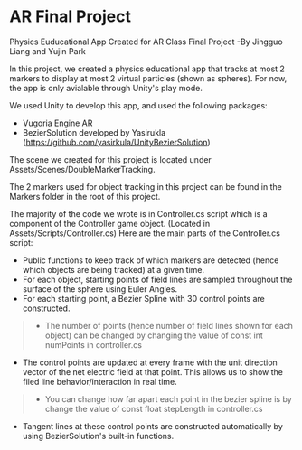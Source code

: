 # AR Final Project
Physics Euducational App Created for AR Class Final Project
-By Jingguo Liang and Yujin Park

In this project, we created a physics educational app that tracks at most 2 markers to display at most 2 virtual particles (shown as spheres).
For now, the app is only avialable through Unity's play mode.

We used Unity to develop this app, and used the following packages:
- Vugoria Engine AR
- BezierSolution developed by Yasirukla (https://github.com/yasirkula/UnityBezierSolution)


The scene we created for this project is located under Assets/Scenes/DoubleMarkerTracking.

The 2 markers used for object tracking in this project can be found in the Markers folder in the root of this project.

The majority of the code we wrote is in Controller.cs script which is a component of the Controller game object. (Located in Assets/Scripts/Controller.cs)
Here are the main parts of the Controller.cs script:
- Public functions to keep track of which markers are detected (hence which objects are being tracked) at a given time.
- For each object, starting points of field lines are sampled throughout the surface of the sphere using Euler Angles.
- For each starting point, a Bezier Spline with 30 control points are constructed.
> - The number of points (hence number of field lines shown for each object) can be changed by changing the value of const int numPoints in controller.cs
- The control points are updated at every frame with the unit direction vector of the net electric field at that point. This allows us to show the filed line behavior/interaction in real time. 
> - You can change how far apart each point in the bezier spline is by change the value of const float stepLength in controller.cs
- Tangent lines at these control points are constructed automatically by using BezierSolution's built-in functions.



